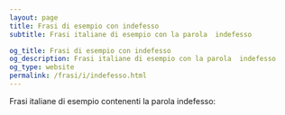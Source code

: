 ```yaml
---
layout: page
title: Frasi di esempio con indefesso 
subtitle: Frasi italiane di esempio con la parola  indefesso

og_title: Frasi di esempio con indefesso 
og_description: Frasi italiane di esempio con la parola  indefesso
og_type: website
permalink: /frasi/i/indefesso.html
---
```


Frasi italiane di esempio contenenti la parola indefesso:


